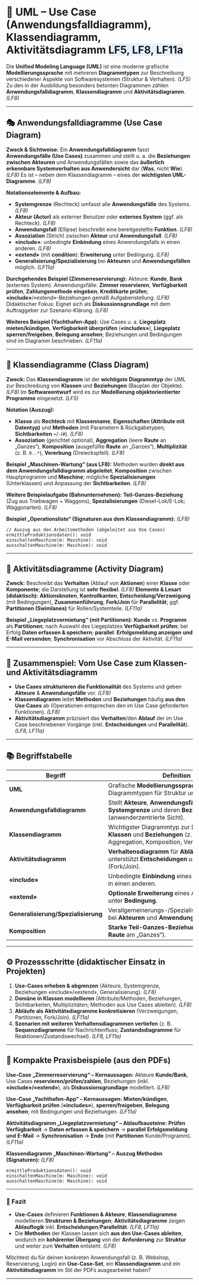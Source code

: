 # 🧭 UML – **Use Case (Anwendungsfalldiagramm)**, **Klassendiagramm**, **Aktivitätsdiagramm** <span style="background:#e0f0ff;">LF5, LF8, LF11a</span>

Die **Unified Modeling Language (UML)** ist eine moderne grafische **Modellierungssprache** mit mehreren **Diagrammtypen** zur Beschreibung verschiedener Aspekte von Softwaresystemen (Struktur & Verhalten). *(LF5)* 
Zu den in der Ausbildung besonders betonten Diagrammen zählen **Anwendungsfalldiagramm**, **Klassendiagramm** und **Aktivitätsdiagramm**. *(LF8)* 

---

## 🎭 **Anwendungsfalldiagramme (Use Case Diagram)**

**Zweck & Sichtweise:** Ein **Anwendungsfalldiagramm** fasst **Anwendungsfälle (Use Cases)** zusammen und stellt u. a. die **Beziehungen zwischen Akteuren** und Anwendungsfällen sowie das **äußerlich erkennbare Systemverhalten aus Anwendersicht** dar (**Was**, nicht **Wie**). *(LF8)* 
Es ist – neben dem Klassendiagramm – eines der **wichtigsten UML-Diagramme**. *(LF8)* 

**Notationselemente & Aufbau:**

* **Systemgrenze** (Rechteck) umfasst alle **Anwendungsfälle** des Systems. *(LF8)* 
* **Akteur (Actor)** als externer Benutzer oder **externes System** (ggf. als Rechteck). *(LF8)* 
* **Anwendungsfall** (Ellipse) beschreibt eine bereitgestellte **Funktion**. *(LF8)* 
* **Assoziation** (Strich) zwischen **Akteur** und **Anwendungsfall**. *(LF8)* 
* **«include»**: unbedingte **Einbindung** eines Anwendungsfalls in einen anderen. *(LF8)* 
* **«extend»** (mit **condition**): **Erweiterung** unter Bedingung. *(LF8)* 
* **Generalisierung/Spezialisierung** bei **Akteuren** und **Anwendungsfällen** möglich. *(LF11a)* 

**Durchgehendes Beispiel (Zimmerreservierung):**
Akteure: **Kunde**, **Bank** (externes System). Anwendungsfälle: **Zimmer reservieren**, **Verfügbarkeit prüfen**, **Zahlungsmethode eingeben**, **Kreditkarte prüfen**; **«include»**/«extend»-Beziehungen gemäß Aufgabenstellung. *(LF8)* 
Didaktischer Fokus: Eignet sich als **Diskussionsgrundlage** mit dem Auftraggeber zur Szenario-Klärung. *(LF8)* 

**Weiteres Beispiel (Yachthafen-App):**
Use Cases u. a. **Liegeplatz mieten/kündigen**, **Verfügbarkeit überprüfen** (**«includes»**), **Liegeplatz sperren/freigeben**, **Belegung ansehen**; Beziehungen und Bedingungen sind im Diagramm beschrieben. *(LF11a)* 

---

## 🧩 **Klassendiagramme (Class Diagram)**

**Zweck:** Das **Klassendiagramm** ist der **wichtigste Diagrammtyp** der UML zur Beschreibung von **Klassen** und **Beziehungen** (Bauplan der Objekte). *(LF8)* 
Im **Softwareentwurf** wird es zur **Modellierung objektorientierter Programme** eingesetzt. *(LF5)* 

**Notation (Auszug):**

* **Klasse** als **Rechteck** mit **Klassenname**, **Eigenschaften (Attribute mit Datentyp)** und **Methoden** (mit Parametern & Rückgabetypen; **Sichtbarkeiten** `+`/`-`/`#`). *(LF8)* 
* **Assoziation** (gerichtet optional), **Aggregation** (leere **Raute** an „Ganzes“), **Komposition** (ausgefüllte **Raute** an „Ganzes“), **Multiplizität** (z. B. `0..*`), **Vererbung** (Dreieckspfeil). *(LF8)* 

**Beispiel „Maschinen-Wartung“ (aus LF8):**
Methoden wurden **direkt aus dem Anwendungsfalldiagramm abgeleitet**; **Komposition** zwischen Hauptprogramm und **Maschine**; mögliche **Spezialisierungen** (Unterklassen) und Anpassung der **Sichtbarkeiten**. *(LF8)* 

**Weitere Beispielaufgabe (Bahnunternehmen):**
**Teil-Ganzes-Beziehung** (Zug aus Triebwagen + Waggons), **Spezialisierungen** (Diesel-Lok/E-Lok; Waggonarten). *(LF8)* 

**Beispiel „Operationsliste“ (Signaturen aus dem Klassendiagramm):** *(LF8)* 

```
// Auszug aus den Arbeitsmethoden (abgeleitet aus Use Cases)
ermittleProduktionsdaten(): void
einschaltenMaschine(m: Maschine): void
ausschaltenMaschine(m: Maschine): void
```

---

## 🔁 **Aktivitätsdiagramme (Activity Diagram)**

**Zweck:** Beschreibt das **Verhalten** (Ablauf von **Aktionen**) einer **Klasse** oder **Komponente**; die Darstellung ist **sehr flexibel**. *(LF8)* 
**Elemente & Lesart (didaktisch):** **Aktionsknoten**, **Kontrollkanten**, **Entscheidung/Verzweigung** (mit Bedingungen), **Zusammenführung**, **Fork/Join** für **Parallelität**; ggf. **Partitionen (Swimlanes)** für Rollen/Systemteile. *(LF11a)* 

**Beispiel „Liegeplatzvermietung“ (mit Partitionen):**
**Kunde** vs. **Programm** als **Partitionen**; nach Auswahl des Liegeplatzes **Verfügbarkeit prüfen**; bei Erfolg **Daten erfassen & speichern**; **parallel**: **Erfolgsmeldung anzeigen** **und** **E-Mail versenden**; **Synchronisation** vor Abschluss der Aktivität. *(LF11a)* 

---

## 🔗 **Zusammenspiel: Vom Use Case zum Klassen- und Aktivitätsdiagramm**

* **Use Cases strukturieren die Funktionalität** des Systems und geben **Akteure** & **Anwendungsfälle** vor. *(LF8)* 
* **Klassendiagramm** leitet **Methoden** und **Beziehungen** häufig **aus den Use Cases** ab (Operationen entsprechen den im Use Case geforderten Funktionen). *(LF8)* 
* **Aktivitätsdiagramm** präzisiert das **Verhalten**/den **Ablauf** der im Use Case beschriebenen Vorgänge (inkl. **Entscheidungen** und **Parallelität**). *(LF8, LF11a)*  

---

## 📚 Begriffstabelle

| Begriff                             | Definition                                                                                                                            | Quelle         |
| ----------------------------------- | ------------------------------------------------------------------------------------------------------------------------------------- | -------------- |
| **UML**                             | Grafische **Modellierungssprache** mit mehreren Diagrammtypen für Struktur und Verhalten.                                             | (LF5)          |
| **Anwendungsfalldiagramm**          | Stellt **Akteure**, **Anwendungsfälle**, **Systemgrenze** und deren **Beziehungen** dar (anwenderzentrierte Sicht).                   | (LF8)          |
| **Klassendiagramm**                 | Wichtigster Diagrammtyp zur Darstellung von **Klassen** und **Beziehungen** (z. B. Assoziation, Aggregation, Komposition, Vererbung). | (LF8)          |
| **Aktivitätsdiagramm**              | **Verhaltensdiagramm** für **Abläufe**/Aktionen; unterstützt **Entscheidungen** und **Parallelität** (Fork/Join).                     | (LF8, LF11a)   |
| **«include»**                       | Unbedingte **Einbindung** eines Anwendungsfalls in einen anderen.                                                                     | (LF8)          |
| **«extend»**                        | **Optionale Erweiterung** eines Anwendungsfalls unter **Bedingung**.                                                                  | (LF8)          |
| **Generalisierung/Spezialisierung** | Verallgemeinerungs-/Spezialisierungsbeziehung bei **Akteuren** und **Anwendungsfällen**.                                              | (LF11a)        |
| **Komposition**                     | **Starke Teil-Ganzes-Beziehung** (ausgefüllte **Raute** am „Ganzes“).                                                                 | (LF8)          |

---

## ⚙️ Prozessschritte (didaktischer Einsatz in Projekten)

1. **Use-Cases erheben & abgrenzen** (Akteure, Systemgrenze, Beziehungen «include»/«extend», Generalisierung). *(LF8)* 
2. **Domäne in Klassen modellieren** (Attribute/Methoden, Beziehungen, Sichtbarkeiten, Multiplizitäten; Methoden aus Use Cases ableiten). *(LF8)*  
3. **Abläufe als Aktivitätsdiagramme konkretisieren** (Verzweigungen, Partitionen, Fork/Join). *(LF11a)* 
4. **Szenarien mit weiteren Verhaltensdiagrammen vertiefen** (z. B. **Sequenzdiagramme** für Nachrichtenfluss; **Zustandsdiagramme** für Reaktionen/Zustandswechsel). *(LF8, LF11a)*  

---

## 🧪 Kompakte Praxisbeispiele (aus den PDFs)

**Use-Case „Zimmerreservierung“ – Kernaussagen:**
Akteure **Kunde/Bank**, Use Cases **reservieren/prüfen/zahlen**, Beziehungen (inkl. **«include»/«extend»**), als **Diskussionsgrundlage** modelliert. *(LF8)* 

**Use-Case „Yachthafen-App“ – Kernaussagen:**
**Mieten/kündigen**, **Verfügbarkeit prüfen** (**«includes»**), **sperren/freigeben**, **Belegung ansehen**; mit Bedingungen und Beziehungen. *(LF11a)* 

**Aktivitätsdiagramm „Liegeplatzvermietung“ – Ablaufbausteine:**
**Prüfen Verfügbarkeit** → **Daten erfassen & speichern** → **parallel** **Erfolgsmeldung** **und** **E-Mail** → **Synchronisation** → **Ende** (mit **Partitionen** Kunde/Programm). *(LF11a)* 

**Klassendiagramm „Maschinen-Wartung“ – Auszug Methoden (Signaturen):** *(LF8)* 

```
ermittleProduktionsdaten(): void
einschaltenMaschine(m: Maschine): void
ausschaltenMaschine(m: Maschine): void
```

---

### 🎯 Fazit

* **Use-Cases** definieren **Funktionen & Akteure**; **Klassendiagramme** modellieren **Strukturen & Beziehungen**; **Aktivitätsdiagramme** zeigen **Ablauflogik** inkl. **Entscheidungen**/**Parallelität**. *(LF8, LF11a)*   
* Die **Methoden** der Klassen lassen sich **aus den Use-Cases ableiten**, wodurch ein **kohärenter Übergang** von der **Anforderung** zur **Struktur** und weiter zum **Verhalten** entsteht. *(LF8)* 

Möchtest du für deinen konkreten Anwendungsfall (z. B. Webshop, Reservierung, Login) ein **Use-Case-Set**, ein **Klassendiagramm** und ein **Aktivitätsdiagramm** im Stil der PDFs ausgearbeitet haben?

---
